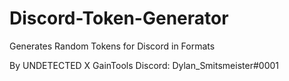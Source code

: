 # Discord-Token-Generator
Generates Random Tokens for Discord in Formats

By UNDETECTED X GainTools 
Discord: Dylan_Smitsmeister#0001